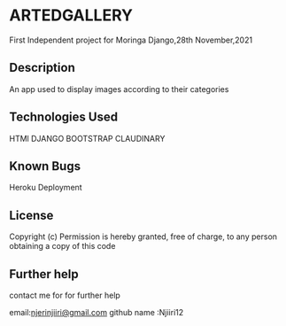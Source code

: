 # ARTEDGALLERY

First Independent project for Moringa Django,28th November,2021



## Description
An app used to display images according to their categories

## Technologies Used
HTMl
DJANGO
BOOTSTRAP
CLAUDINARY



## Known Bugs

Heroku Deployment

## License

Copyright (c) Permission is hereby granted, free of charge, to any person obtaining a copy of this code

## Further help

contact me for for further help

email:njerinjiiri@gmail.com
github name :Njiiri12